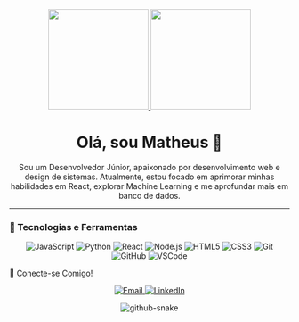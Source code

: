 <div align="center">
  <a href="https://github.com/MatheusDevb">
  <img height="180em" src="https://github-readme-stats.vercel.app/api/top-langs/?username=MatheusDevb&layout=compact&langs_count=7&theme=dracula"/>
  <img height="180em" src="https://github-readme-stats.vercel.app/api?username=MatheusDevb&show_icons=true&theme=dracula&include_all_commits=true&count_private=true"/>
  </a>
</div>

<div align="center">
  <h1>Olá, sou Matheus 👋</h1>
</div>

<p align="center">
  Sou um Desenvolvedor Júnior, apaixonado por desenvolvimento web e design de sistemas.
  Atualmente, estou focado em aprimorar minhas habilidades em React, explorar Machine Learning e me aprofundar mais em banco de dados.
</p>

---

### 🚀 Tecnologias e Ferramentas

<p align="center">
  <img src="https://img.shields.io/badge/JavaScript-F7DF1E?style=for-the-badge&logo=javascript&logoColor=black" alt="JavaScript" />
  <img src="https://img.shields.io/badge/Python-3776AB?style=for-the-badge&logo=python&logoColor=white" alt="Python" />
  <img src="https://img.shields.io/badge/React-61DAFB?style=for-the-badge&logo=react&logoColor=black" alt="React" />
  <img src="https://img.shields.io/badge/Node.js-339933?style=for-the-badge&logo=node.js&logoColor=white" alt="Node.js" />
  <img src="https://img.shields.io/badge/HTML5-E34F26?style=for-the-badge&logo=html5&logoColor=white" alt="HTML5" />
  <img src="https://img.shields.io/badge/CSS3-1572B6?style=for-the-badge&logo=css3&logoColor=white" alt="CSS3" />
  <img src="https://img.shields.io/badge/Git-F05032?style=for-the-badge&logo=git&logoColor=white" alt="Git" />
  <img src="https://img.shields.io/badge/GitHub-181717?style=for-the-badge&logo=github&logoColor=white" alt="GitHub" />
  <img src="https://img.shields.io/badge/VSCode-007ACC?style=for-the-badge&logo=visualstudiocode&logoColor=white" alt="VSCode" />

</p>


💬 Conecte-se Comigo!

<p align="center">
  <a href="mailto:matheuspedro77@icloud.com">
    <img src="https://img.shields.io/badge/Email-D14836?style=for-the-badge&logo=gmail&logoColor=white" alt="Email" />
  </a>
  <a href="https://www.linkedin.com/in/matheus-pedro-/">
    <img src="https://img.shields.io/badge/LinkedIn-0077B5?style=for-the-badge&logo=linkedin&logoColor=white" alt="LinkedIn" />
  </a>
</p>


<p align="center">
  <img src="https://raw.githubusercontent.com/SEU_USUARIO_GITHUB/SEU_USUARIO_GITHUB/output/github-contribution-grid-snake.svg" alt="github-snake" />
</p>

